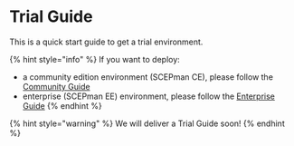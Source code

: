 # Trial Guide

This is a quick start guide to get a trial environment.

{% hint style="info" %}
If you want to deploy:

* a community edition environment \(SCEPman CE\), please follow the [Community Guide](community-guide.md)
* enterprise \(SCEPman EE\) environment, please follow the [Enterprise Guide](enterprise-guide.md)
{% endhint %}

{% hint style="warning" %}
We will deliver a Trial Guide soon!
{% endhint %}

